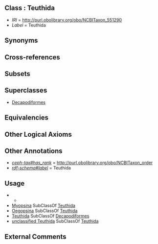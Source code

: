 
## Class : Teuthida

 * *IRI* = http://purl.obolibrary.org/obo/NCBITaxon_551290
 * *Label* = Teuthida

## Synonyms


## Cross-references


## Subsets


## Superclasses

 * [Decapodiformes](../../NCBITaxon/50/NCBITaxon_215450.md)

## Equivalencies


## Other Logical Axioms


## Other Annotations

 * *[ceph-tax#has_rank](../../ceph-tax#has/nk/ceph-tax#has_rank.md)* = http://purl.obolibrary.org/obo/NCBITaxon_order
 * *[rdf-schema#label](../../el/rdf-schema#label.md)* = Teuthida

## Usage

 * -
 * [Myopsina](../../NCBITaxon/47/NCBITaxon_551347.md) SubClassOf [Teuthida](../../NCBITaxon/90/NCBITaxon_551290.md)
 * [Oegopsina](../../NCBITaxon/42/NCBITaxon_34542.md) SubClassOf [Teuthida](../../NCBITaxon/90/NCBITaxon_551290.md)
 * [Teuthida](../../NCBITaxon/90/NCBITaxon_551290.md) SubClassOf [Decapodiformes](../../NCBITaxon/50/NCBITaxon_215450.md)
 * [unclassified Teuthida](../../NCBITaxon/14/NCBITaxon_725814.md) SubClassOf [Teuthida](../../NCBITaxon/90/NCBITaxon_551290.md)

## External Comments

